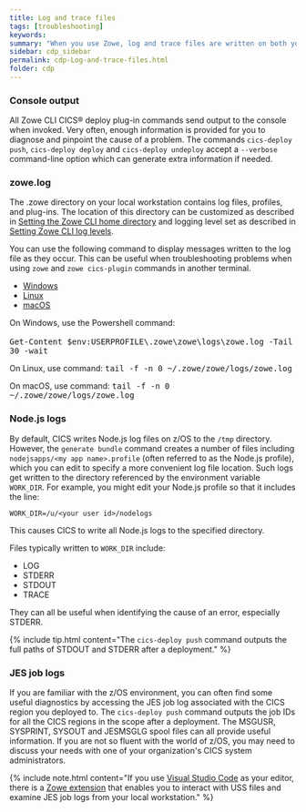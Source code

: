 ```yaml
---
title: Log and trace files
tags: [troubleshooting]
keywords:
summary: "When you use Zowe, log and trace files are written on both your local workstation and z/OS®."
sidebar: cdp_sidebar
permalink: cdp-Log-and-trace-files.html
folder: cdp
---
```


### Console output

All Zowe CLI CICS® deploy plug-in commands send output to the console when invoked. Very often, enough information is provided for you to diagnose and pinpoint the cause of a problem. The commands `cics-deploy push`, `cics-deploy deploy` and `cics-deploy undeploy` accept a `--verbose` command-line option which can generate extra information if needed.

### zowe.log

The .zowe directory on your local workstation contains log files, profiles, and plug-ins. The location of this directory can be customized as described in [Setting the Zowe CLI home directory](https://zowe.github.io/docs-site/latest/user-guide/cli-configuringcli.html#setting-the-zowe-cli-home-directory) and logging level set as described in [Setting Zowe CLI log levels](https://zowe.github.io/docs-site/latest/user-guide/cli-configuringcli.html#setting-zowe-cli-log-levels).

You can use the following command to display messages written to the log file as they occur. This can be useful when troubleshooting problems when using `zowe` and `zowe cics-plugin` commands in another terminal.
<ul id="profileTabs" class="nav nav-tabs">
    <li class="active"><a href="#windows" data-toggle="tab">Windows</a></li>
    <li><a href="#linux" data-toggle="tab">Linux</a></li>
    <li><a href="#macos" data-toggle="tab">macOS</a></li>
</ul>
  <div class="tab-content">
<div role="tabpanel" class="tab-pane active" id="windows">
<p>On Windows, use the Powershell command:
<br/><br/>
<tt>Get-Content $env:USERPROFILE\.zowe\zowe\logs\zowe.log -Tail 30 -wait</tt></p>
</div>

<div role="tabpanel" class="tab-pane" id="linux">
    <p>On Linux, use command: <tt>tail -f -n 0 ~/.zowe/zowe/logs/zowe.log</tt></p></div>

<div role="tabpanel" class="tab-pane" id="macos">
    <p>On macOS, use command: <tt>tail -f -n 0 ~/.zowe/zowe/logs/zowe.log</tt></p>
</div>
</div>

### Node.js logs

By default, CICS writes Node.js log files on z/OS to the `/tmp` directory. However, the `generate bundle` command creates a number of files including `nodejsapps/<my app name>.profile` (often referred to as the Node.js profile), which you can edit to specify a more convenient log file location. Such logs get written to the directory referenced by the environment variable `WORK_DIR`. For example, you might edit your Node.js profile so that it includes the line:

```properties
WORK_DIR=/u/<your user id>/nodelogs
```

This causes CICS to write all Node.js logs to the specified directory.

Files typically written to `WORK_DIR` include:

* LOG
* STDERR
* STDOUT
* TRACE

They can all be useful when identifying the cause of an error, especially STDERR.

{% include tip.html content="The `cics-deploy push` command outputs the full paths of STDOUT and STDERR after a deployment." %}

### JES job logs

If you are familiar with the z/OS environment, you can often find some useful diagnostics by accessing the JES job log associated with the CICS region you deployed to. The `cics-deploy push` command outputs the job IDs for all the CICS regions in the scope after a deployment. The MSGUSR, SYSPRINT, SYSOUT and JESMSGLG spool files can all provide useful information. If you are not so fluent with the world of z/OS, you may need to discuss your needs with one of your organization's CICS system administrators.

{% include note.html content="If you use [Visual Studio Code](https://code.visualstudio.com/) as your editor, there is a [Zowe extension](https://marketplace.visualstudio.com/items?itemName=Zowe.vscode-extension-for-zowe) that enables you to interact with USS files and examine JES job logs from your local workstation." %}
